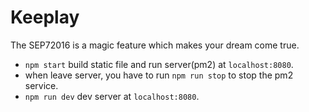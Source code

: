 # Keeplay
The SEP72016 is a magic feature which makes your dream come true.

* `npm start` build static file and run server(pm2) at `localhost:8080`.
* when leave server, you have to run `npm run stop` to stop the pm2 service.
* `npm run dev` dev server at `localhost:8080`.
